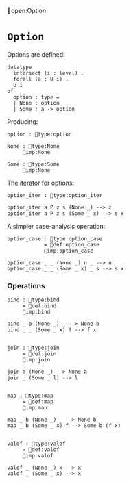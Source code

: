 open:Option
# `Option`

Options are defined:

    datatype
      intersect (i : level) .
      forall (a : U i) .
      U i
    of
      option : type =
      | None : option
      | Some : a -> option

Producing:

    option : type:option

    None : type:None
         imp:None

    Some : type:Some
         imp:None

The iterator for options:

    option_iter : type:option_iter

    option_iter a P z s (None _) --> z
    option_iter a P z s (Some _ x) --> s x

A simpler case-analysis operation:

    option_case : type:option_case
                = def:option_case
                imp:option_case

    option_case _ _ (None _) n _ --> n
    option_case _ _ (Some _ x) _ s --> s x


### Operations

    bind : type:bind
         = def:bind
         imp:bind

    bind _ b (None _) _ --> None b
    bind _ _ (Some _ x) f --> f x


    join : type:join
         = def:join
         imp:join

    join a (None _) --> None a
    join _ (Some _ l) --> l


    map : type:map
         = def:map
         imp:map

    map _ b (None _) _ --> None b
    map _ b (Some _ x) f --> Some b (f x)


    valof : type:valof
         = def:valof
         imp:valof

    valof _ (None _) x --> x
    valof _ (Some _ x) --> x
